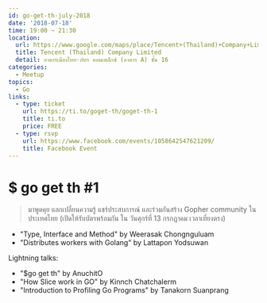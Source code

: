 ```yaml
---
id: go-get-th-july-2018
date: '2018-07-18'
time: 19:00 ~ 21:30
location:
  url: https://www.google.com/maps/place/Tencent+(Thailand)+Company+Limited/@13.7871852,100.5723683,17z/data=!3m1!4b1!4m5!3m4!1s0x30e29dd2d7bef373:0xda2e847cc72274b4!8m2!3d13.7871852!4d100.574557
  title: Tencent (Thailand) Company Limited
  detail: อาคารเมืองไทย-ภัทร คอมเพล็กซ์ (อาคาร A) ชั้น 16
categories:
  - Meetup
topics:
  - Go
links:
  - type: ticket
    url: https://ti.to/goget-th/goget-th-1
    title: ti.to
    price: FREE
  - type: rsvp
    url: https://www.facebook.com/events/1058642547621209/
    title: Facebook Event
---
```


# $ go get th #1

> มาพูดคุย แลกเปลี่ยนความรู้ แชร์ประสบการณ์ และร่วมกันสร้าง Gopher community ในประเทศไทย (เปิดให้รับบัตรพร้อมกัน ใน วันศุกร์ที่ 13 กรกฎาคม เวลาเที่ยงตรง)

* "Type, Interface and Method" by Weerasak Chongnguluam
* "Distributes workers with Golang" by Lattapon Yodsuwan

Lightning talks:

* "$go get th" by AnuchitO
* "How Slice work in GO" by Kinnch Chatchalerm
* "Introduction to Profiling Go Programs" by Tanakorn Suanprang

